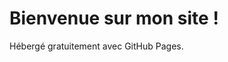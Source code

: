 <!DOCTYPE html>
<html lang="fr">
<head>
    <meta charset="UTF-8">
    <meta name="viewport" content="width=device-width, initial-scale=1.0">
    <title>Mon site gratuit</title>
</head>
<body>
    <h1>Bienvenue sur mon site !</h1>
    <p>Hébergé gratuitement avec GitHub Pages.</p>
</body>
</html>

